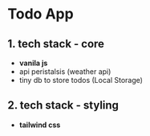 # Todo App

## 1. tech stack - core
  - **vanila js**
  - api peristalsis (weather api)
  - tiny db to store todos (Local Storage)
## 2. tech stack - styling 
- **tailwind css**